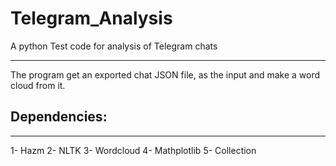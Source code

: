# Telegram_Analysis
A python Test code for analysis of Telegram chats
_________________________________________________________________________________________

The program get an exported chat JSON file, as the input and make a word cloud from it.

## Dependencies: 
_______________
1- Hazm
2- NLTK
3- Wordcloud 
4- Mathplotlib
5- Collection
